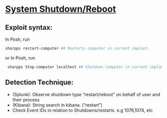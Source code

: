 # [System Shutdown/Reboot](https://attack.mitre.org/techniques/T1529/)

## Exploit syntax:
 In Posh, run 
 ```sh
 sharpps restart-computer ## Restarts computer in current implant.
```
or In Posh, run
```sh
 sharpps Stop-computer localhost ## Shutdown computer in current implant. 
 ```
## Detection Technique:
* (Splunk): Observe shutdown type “restart/reboot” on behalf of user and their process
* (Kibana): String search in kibana. (“restart”)
* Check Event IDs in relation to Shutdowns/restarts. e.g 1076,1074, etc